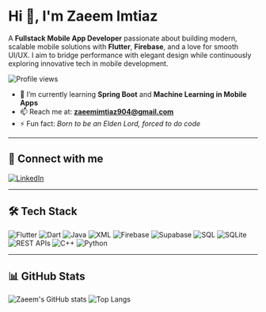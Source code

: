 # Hi 👋, I'm Zaeem Imtiaz

A **Fullstack Mobile App Developer** passionate about building modern, scalable mobile solutions with **Flutter**, **Firebase**, and a love for smooth UI/UX. I aim to bridge performance with elegant design while continuously exploring innovative tech in mobile development.

![Profile views](https://komarev.com/ghpvc/?username=LDrago-zae&label=Profile%20views&color=0e75b6&style=flat)

- 🌱 I’m currently learning **Spring Boot** and **Machine Learning in Mobile Apps**
- 📫 Reach me at: **zaeemimtiaz904@gmail.com**
- ⚡ Fun fact: *Born to be an Elden Lord, forced to do code*

---

## 🔗 Connect with me
[![LinkedIn](https://img.shields.io/badge/-LinkedIn-0A66C2?style=flat&logo=linkedin&logoColor=white)](https://www.linkedin.com/in/zaeem-imtiaz-8b9baa24a/)

---

## 🛠️ Tech Stack
![Flutter](https://img.shields.io/badge/-Flutter-02569B?style=flat&logo=flutter&logoColor=white)
![Dart](https://img.shields.io/badge/-Dart-0175C2?style=flat&logo=dart&logoColor=white)
![Java](https://img.shields.io/badge/-Java-007396?style=flat&logo=java&logoColor=white)
![XML](https://img.shields.io/badge/-XML-FF6600?style=flat&logo=xml&logoColor=white)
![Firebase](https://img.shields.io/badge/-Firebase-FFCA28?style=flat&logo=firebase&logoColor=black)
![Supabase](https://img.shields.io/badge/-Supabase-3ECF8E?style=flat&logo=supabase&logoColor=black)
![SQL](https://img.shields.io/badge/-SQL-4479A1?style=flat&logo=postgresql&logoColor=white)
![SQLite](https://img.shields.io/badge/-SQLite-003B57?style=flat&logo=sqlite&logoColor=white)
![REST APIs](https://img.shields.io/badge/-REST%20API-333333?style=flat&logo=api&logoColor=white)
![C++](https://img.shields.io/badge/-C++-00599C?style=flat&logo=c%2B%2B&logoColor=white)
![Python](https://img.shields.io/badge/-Python-3776AB?style=flat&logo=python&logoColor=white)

---

## 📊 GitHub Stats

![Zaeem's GitHub stats](https://github-readme-stats.vercel.app/api?username=LDrago-zae&show_icons=true&theme=dark)
![Top Langs](https://github-readme-stats.vercel.app/api/top-langs/?username=LDrago-zae&layout=compact&theme=dark)
